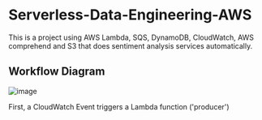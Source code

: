 # Serverless-Data-Engineering-AWS
This is a project using AWS Lambda, SQS, DynamoDB, CloudWatch, AWS comprehend and S3 that does sentiment analysis services automatically.

## Workflow Diagram
![image](https://user-images.githubusercontent.com/37522943/113690487-73afdd00-9699-11eb-9580-ce20aa204b06.png)

First, a CloudWatch Event triggers a Lambda function ('producer')
